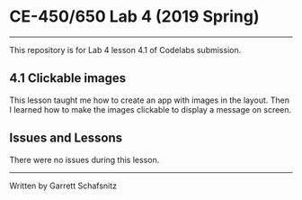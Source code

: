 # CE-450/650 Lab 4 (2019 Spring)
---
This repository is for Lab 4 lesson 4.1 of Codelabs submission.
 
## 4.1 Clickable images

This lesson taught me how to create an app with images in the layout. Then I learned how to make the images clickable to display a message on screen. 

## Issues and Lessons
 
There were no issues during this lesson. 

---
Written by Garrett Schafsnitz
